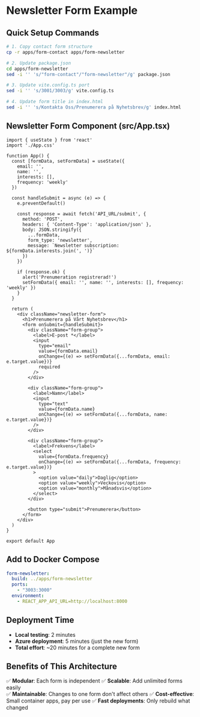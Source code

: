 # Newsletter Form Example

## Quick Setup Commands
```bash
# 1. Copy contact form structure
cp -r apps/form-contact apps/form-newsletter

# 2. Update package.json
cd apps/form-newsletter
sed -i '' 's/"form-contact"/"form-newsletter"/g' package.json

# 3. Update vite.config.ts port
sed -i '' 's/3001/3003/g' vite.config.ts

# 4. Update form title in index.html
sed -i '' 's/Kontakta Oss/Prenumerera på Nyhetsbrev/g' index.html
```

## Newsletter Form Component (src/App.tsx)
```tsx
import { useState } from 'react'
import './App.css'

function App() {
  const [formData, setFormData] = useState({
    email: '',
    name: '',
    interests: [],
    frequency: 'weekly'
  })

  const handleSubmit = async (e) => {
    e.preventDefault()
    
    const response = await fetch('API_URL/submit', {
      method: 'POST',
      headers: { 'Content-Type': 'application/json' },
      body: JSON.stringify({
        ...formData,
        form_type: 'newsletter',
        message: `Newsletter subscription: ${formData.interests.join(', ')}`
      })
    })
    
    if (response.ok) {
      alert('Prenumeration registrerad!')
      setFormData({ email: '', name: '', interests: [], frequency: 'weekly' })
    }
  }

  return (
    <div className="newsletter-form">
      <h1>Prenumerera på Vårt Nyhetsbrev</h1>
      <form onSubmit={handleSubmit}>
        <div className="form-group">
          <label>E-post *</label>
          <input 
            type="email" 
            value={formData.email}
            onChange={(e) => setFormData({...formData, email: e.target.value})}
            required 
          />
        </div>
        
        <div className="form-group">
          <label>Namn</label>
          <input 
            type="text" 
            value={formData.name}
            onChange={(e) => setFormData({...formData, name: e.target.value})}
          />
        </div>

        <div className="form-group">
          <label>Frekvens</label>
          <select 
            value={formData.frequency}
            onChange={(e) => setFormData({...formData, frequency: e.target.value})}
          >
            <option value="daily">Daglig</option>
            <option value="weekly">Veckovis</option>
            <option value="monthly">Månadsvis</option>
          </select>
        </div>

        <button type="submit">Prenumerera</button>
      </form>
    </div>
  )
}

export default App
```

## Add to Docker Compose
```yaml
form-newsletter:
  build: ../apps/form-newsletter
  ports:
    - "3003:3000"
  environment:
    - REACT_APP_API_URL=http://localhost:8000
```

## Deployment Time
- **Local testing**: 2 minutes
- **Azure deployment**: 5 minutes (just the new form)
- **Total effort**: ~20 minutes for a complete new form

## Benefits of This Architecture
✅ **Modular**: Each form is independent
✅ **Scalable**: Add unlimited forms easily  
✅ **Maintainable**: Changes to one form don't affect others
✅ **Cost-effective**: Small container apps, pay per use
✅ **Fast deployments**: Only rebuild what changed
